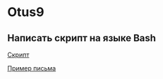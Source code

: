 # Otus9
## Написать скрипт на языке Bash
[Скрипт](https://github.com/Sunabak/Otus9/blob/main/scv1.sh)


[Пример письма ](https://github.com/Sunabak/Otus9/blob/main/mail.txt) 
